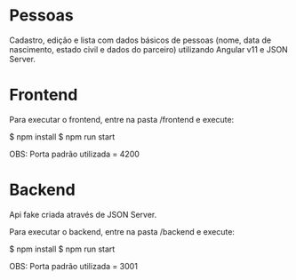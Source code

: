 # Pessoas
Cadastro, edição e lista com dados básicos de pessoas (nome, data de nascimento, estado civil e dados do parceiro) utilizando Angular v11 e JSON Server.

# Frontend

Para executar o frontend, entre na pasta /frontend e execute:

$ npm install
$ npm run start

OBS: Porta padrão utilizada = 4200

# Backend

Api fake criada através de JSON Server.

Para executar o backend, entre na pasta /backend e execute:

$ npm install
$ npm run start

OBS: Porta padrão utilizada = 3001
